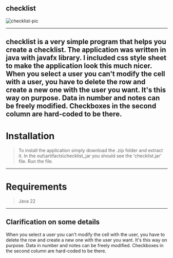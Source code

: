 ## checklist

![checklist-pic](https://github.com/user-attachments/assets/5f26ba67-b4a4-40af-86c7-97fd031329c2)

---
checklist is a very simple program that helps you create a checklist.
The application was written in java with javafx library. I included css style sheet to make the application look this much nicer.
When you select a user you can't modify the cell with a user, you have to delete the row and create a new one with the user you want. It's this way on purpose.
Data in number and notes can be freely modified.
Checkboxes in the second column are hard-coded to be there.
---
# Installation
> To install the application simply download the .zip folder and extract it.
> In the out\artifacts\checklist_jar you should see the 'checklist.jar' file.
> Run the file.
---
# Requirements
> Java 22
---
## Clarification on some details
When you select a user you can't modify the cell with the user, you have to delete the row and create a new one with the user you want. It's this way on purpose.
Data in number and notes can be freely modified.
Checkboxes in the second column are hard-coded to be there.
